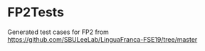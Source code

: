 # FP2Tests
Generated test cases for FP2 from https://github.com/SBULeeLab/LinguaFranca-FSE19/tree/master
